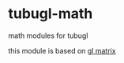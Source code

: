 # tubugl-math
math modules for tubugl

this module is based on [gl matrix](https://github.com/toji/gl-matrix)
